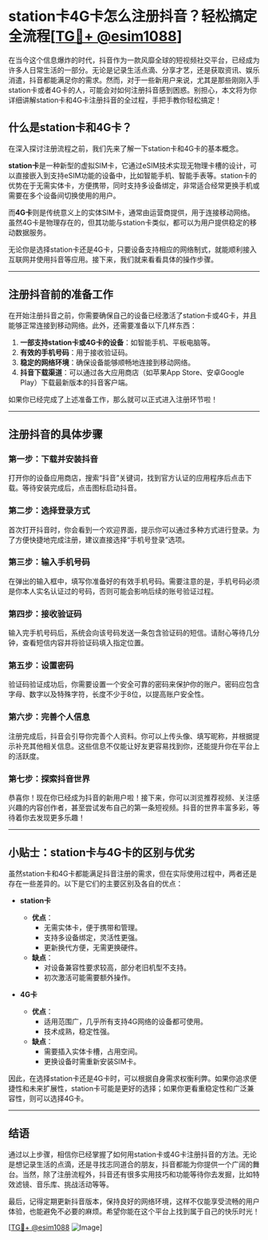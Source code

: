 # station卡4G卡怎么注册抖音？轻松搞定全流程[[TG💪+ @esim1088](https://t.me/s/esim1088)]

在当今这个信息爆炸的时代，抖音作为一款风靡全球的短视频社交平台，已经成为许多人日常生活的一部分。无论是记录生活点滴、分享才艺，还是获取资讯、娱乐消遣，抖音都能满足你的需求。然而，对于一些新用户来说，尤其是那些刚刚入手station卡或者4G卡的人，可能会对如何注册抖音感到困惑。别担心，本文将为你详细讲解station卡和4G卡注册抖音的全过程，手把手教你轻松搞定！

## 什么是station卡和4G卡？

在深入探讨注册流程之前，我们先来了解一下station卡和4G卡的基本概念。

**station卡**是一种新型的虚拟SIM卡，它通过eSIM技术实现无物理卡槽的设计，可以直接嵌入到支持eSIM功能的设备中，比如智能手机、智能手表等。station卡的优势在于无需实体卡，方便携带，同时支持多设备绑定，非常适合经常更换手机或需要在多个设备间切换使用的用户。

而**4G卡**则是传统意义上的实体SIM卡，通常由运营商提供，用于连接移动网络。虽然4G卡是物理存在的，但其功能与station卡类似，都可以为用户提供稳定的移动数据服务。

无论你是选择station卡还是4G卡，只要设备支持相应的网络制式，就能顺利接入互联网并使用抖音等应用。接下来，我们就来看看具体的操作步骤。

---

## 注册抖音前的准备工作

在开始注册抖音之前，你需要确保自己的设备已经激活了station卡或4G卡，并且能够正常连接到移动网络。此外，还需要准备以下几样东西：

1. **一部支持station卡或4G卡的设备**：如智能手机、平板电脑等。
2. **有效的手机号码**：用于接收验证码。
3. **稳定的网络环境**：确保设备能够顺畅地连接到移动网络。
4. **抖音下载渠道**：可以通过各大应用商店（如苹果App Store、安卓Google Play）下载最新版本的抖音客户端。

如果你已经完成了上述准备工作，那么就可以正式进入注册环节啦！

---

## 注册抖音的具体步骤

### 第一步：下载并安装抖音

打开你的设备应用商店，搜索“抖音”关键词，找到官方认证的应用程序后点击下载。等待安装完成后，点击图标启动抖音。

### 第二步：选择登录方式

首次打开抖音时，你会看到一个欢迎界面，提示你可以通过多种方式进行登录。为了方便快捷地完成注册，建议直接选择“手机号登录”选项。

### 第三步：输入手机号码

在弹出的输入框中，填写你准备好的有效手机号码。需要注意的是，手机号码必须是你本人实名认证过的号码，否则可能会影响后续的账号验证过程。

### 第四步：接收验证码

输入完手机号码后，系统会向该号码发送一条包含验证码的短信。请耐心等待几分钟，查看短信内容并将验证码填入指定位置。

### 第五步：设置密码

验证码验证成功后，你需要设置一个安全可靠的密码来保护你的账户。密码应包含字母、数字以及特殊字符，长度不少于8位，以提高账户安全性。

### 第六步：完善个人信息

注册完成后，抖音会引导你完善个人资料。你可以上传头像、填写昵称，并根据提示补充其他相关信息。这些信息不仅能让好友更容易找到你，还能提升你在平台上的活跃度。

### 第七步：探索抖音世界

恭喜你！现在你已经成为抖音的新用户啦！接下来，你可以浏览推荐视频、关注感兴趣的内容创作者，甚至尝试发布自己的第一条短视频。抖音的世界丰富多彩，等待着你去发现更多乐趣！

---

## 小贴士：station卡与4G卡的区别与优劣

虽然station卡和4G卡都能满足抖音注册的需求，但在实际使用过程中，两者还是存在一些差异的。以下是它们的主要区别及各自的优点：

- **station卡**
  - **优点**：
    - 无需实体卡，便于携带和管理。
    - 支持多设备绑定，灵活性更强。
    - 更新换代方便，无需更换硬件。
  - **缺点**：
    - 对设备兼容性要求较高，部分老旧机型不支持。
    - 初次激活可能需要额外操作。

- **4G卡**
  - **优点**：
    - 适用范围广，几乎所有支持4G网络的设备都可使用。
    - 技术成熟，稳定性强。
  - **缺点**：
    - 需要插入实体卡槽，占用空间。
    - 更换设备时需重新安装SIM卡。

因此，在选择station卡还是4G卡时，可以根据自身需求权衡利弊。如果你追求便捷性和未来扩展性，station卡可能是更好的选择；如果你更看重稳定性和广泛兼容性，则可以选择4G卡。

---

## 结语

通过以上步骤，相信你已经掌握了如何用station卡或4G卡注册抖音的方法。无论是想记录生活的点滴，还是寻找志同道合的朋友，抖音都能为你提供一个广阔的舞台。当然，除了注册流程外，抖音还有很多实用技巧和功能等待你去发掘，比如特效滤镜、音乐库、挑战活动等等。

最后，记得定期更新抖音版本，保持良好的网络环境，这样不仅能享受流畅的用户体验，也能避免不必要的麻烦。希望你能在这个平台上找到属于自己的快乐时光！

[[TG💪+ @esim1088](https://t.me/s/esim1088) ![Image](https://i.postimg.cc/4NQfJmqS/Snipaste-2025-05-13-00-14-12.png)]